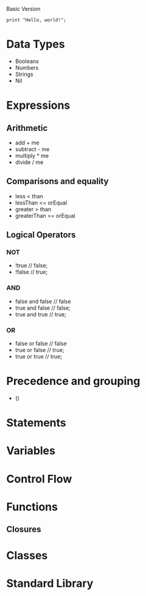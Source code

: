 Basic Version
```
print "Hello, world!";
```

# Data Types
* Booleans
* Numbers
* Strings
* Nil

# Expressions
## Arithmetic
* add + me
* subtract - me
* multiply * me
* divide / me

## Comparisons and equality
* less < than
* lessThan <= orEqual
* greater > than
* greaterThan >= orEqual

## Logical Operators
### NOT
* !true // false;
* !false // true;

### AND
* false and false // false
* true and false // false;
* true and true // true;

### OR
* false or false // false
* true or false // true;
* true or true // true;

# Precedence and grouping
* ()

# Statements
# Variables
# Control Flow
# Functions
## Closures
# Classes


# Standard Library